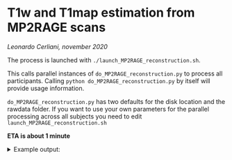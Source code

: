 # T1w and T1map estimation from MP2RAGE scans
_Leonardo Cerliani, november 2020_


The process is launched with `./launch_MP2RAGE_reconstruction.sh`.

This calls parallel instances of `do_MP2RAGE_reconstruction.py` to process all participants.
Calling `python do_MP2RAGE_reconstruction.py` by itself will provide usage information.

`do_MP2RAGE_reconstruction.py` has two defaults for the disk location and the rawdata folder.
If you want to use your own parameters for the parallel processing across all subjects
you need to edit `launch_MP2RAGE_reconstruction.sh`

**ETA is about 1 minute**

<details>
<summary>Example output:</summary>
<p>


<pre>

rawdata_RPI
└── sub_02
    ├── log_sub02
    ├── ses_01
    │   ├── anat
    │   │   ├── <b>sub_02_ses_01_acq_full_T1map.nii.gz </b>
    │   │   ├── <b>sub_02_ses_01_acq_full_T1w.nii.gz </b>
    │   │   ├── sub_02_ses_01_acq_full_inv1.nii.gz
    │   │   ├── sub_02_ses_01_acq_full_inv1ph.nii.gz
    │   │   ├── sub_02_ses_01_acq_full_inv2.nii.gz
    │   │   ├── sub_02_ses_01_acq_full_inv2ph.nii.gz
    │   │   ├── <b>sub_02_ses_01_acq_part_T1map.nii.gz</b>
    │   │   ├── <b>sub_02_ses_01_acq_part_T1w.nii.gz</b>
    │   │   ├── sub_02_ses_01_acq_part_inv1.nii.gz
    │   │   ├── sub_02_ses_01_acq_part_inv1ph.nii.gz
    │   │   ├── sub_02_ses_01_acq_part_inv2.nii.gz
    │   │   └── sub_02_ses_01_acq_part_inv2ph.nii.gz
    │   └── func
    │       ├── sub_02_ses_01_task_1_run_1.nii.gz
    │       ├── sub_02_ses_01_task_1_run_2.nii.gz
    │       ├── sub_02_ses_01_task_2_run_1.nii.gz
    │       └── sub_02_ses_01_task_2_run_2.nii.gz
    └── ses_02
        ├── anat
        │   ├── <b>sub_02_ses_02_acq_part_T1map.nii.gz</b>
        │   ├── <b>sub_02_ses_02_acq_part_T1w.nii.gz</b>
        │   ├── sub_02_ses_02_acq_part_inv1.nii.gz
        │   ├── sub_02_ses_02_acq_part_inv1ph.nii.gz
        │   ├── sub_02_ses_02_acq_part_inv2.nii.gz
        │   └── sub_02_ses_02_acq_part_inv2ph.nii.gz
        └── func
            ├── sub_02_ses_02_task_3_run_1.nii.gz
            ├── sub_02_ses_02_task_3_run_2.nii.gz
            ├── sub_02_ses_02_task_4_run_1.nii.gz
            └── sub_02_ses_02_task_4_run_2.nii.gz

</pre>

</p>
</details>  
